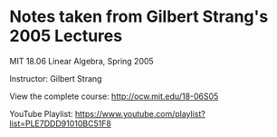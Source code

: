 # Notes taken from Gilbert Strang's 2005 Lectures

MIT 18.06 Linear Algebra, Spring 2005

Instructor: Gilbert Strang

View the complete course: http://ocw.mit.edu/18-06S05

YouTube Playlist: https://www.youtube.com/playlist?list=PLE7DDD91010BC51F8

